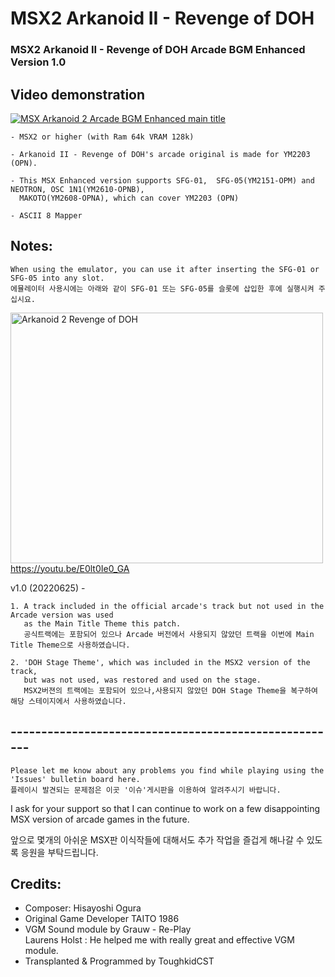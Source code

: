 # MSX2 Arkanoid II - Revenge of DOH
### MSX2 Arkanoid II - Revenge of DOH Arcade BGM Enhanced Version 1.0


## Video demonstration

[![MSX Arkanoid 2 Arcade BGM Enhanced main title](https://yt-embed.herokuapp.com/embed?v=lZf2j9udsEM)](https://www.youtube.com/watch?v=lZf2j9udsEM "MSX Arkanoid 2 Arcade BGM Enhanced main title ")


	- MSX2 or higher (with Ram 64k VRAM 128k) 
 
	- Arkanoid II - Revenge of DOH's arcade original is made for YM2203 (OPN).

	- This MSX Enhanced version supports SFG-01,  SFG-05(YM2151-OPM) and NEOTRON, OSC 1N1(YM2610-OPNB), 
	  MAKOTO(YM2608-OPNA), which can cover YM2203 (OPN)

	- ASCII 8 Mapper



## Notes:

	When using the emulator, you can use it after inserting the SFG-01 or SFG-05 into any slot.
	에뮬레이터 사용시에는 아래와 같이 SFG-01 또는 SFG-05를 슬롯에 삽입한 후에 실행시켜 주십시요. 

<a data-flickr-embed="true" href="https://youtu.be/E0lt0Ie0_GA" title="Arkanoid 2 Revenge of DOH"><img src="https://live.staticflickr.com/65535/52169917790_79afc1e92e.jpg" width="500" height="401" alt="Arkanoid 2 Revenge of DOH"></a> https://youtu.be/E0lt0Ie0_GA
    
   
v1.0 (20220625) -
   	
	1. A track included in the official arcade's track but not used in the Arcade version was used 
	   as the Main Title Theme this patch.
	   공식트랙에는 포함되어 있으나 Arcade 버전에서 사용되지 않았던 트랙을 이번에 Main Title Theme으로 사용하였습니다. 
	
	2. 'DOH Stage Theme', which was included in the MSX2 version of the track, 
	   but was not used, was restored and used on the stage.
	   MSX2버젼의 트랙에는 포함되어 있으나,사용되지 않았던 DOH Stage Theme을 복구하여 해당 스테이지에서 사용하였습니다. 
	

## ------------------------------------------------------
  
  
    Please let me know about any problems you find while playing using the 'Issues' bulletin board here.
    플레이시 발견되는 문제점은 이곳 '이슈'게시판을 이용하여 알려주시기 바랍니다. 
    
    
I ask for your support so that 
            I can continue to work on a few disappointing MSX version of arcade games in the future.

앞으로 몇개의 아쉬운 MSX판 이식작들에 대해서도 추가 작업을 즐겁게 해나갈 수 있도록 응원을 부탁드립니다. 


## Credits:

- Composer: Hisayoshi Ogura
- Original Game Developer TAITO 1986
- VGM Sound module by Grauw - Re-Play                           
  Laurens Holst : He helped me with really great and effective VGM module.
- Transplanted & Programmed by ToughkidCST 
